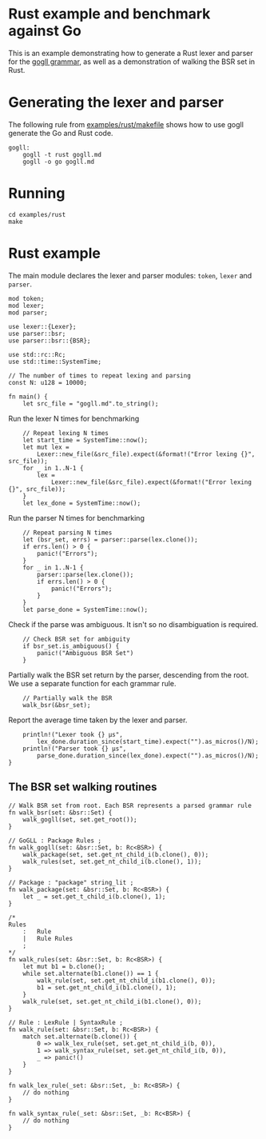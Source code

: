 # Rust example and benchmark against Go
This is an example demonstrating how to generate a Rust lexer and parser for 
the [gogll grammar](gogll.md), as well as a demonstration of walking the BSR set in Rust.

# Generating the lexer and parser
The following rule from [examples/rust/makefile](makefile) shows
how to use gogll generate the Go and Rust code.
```
gogll: 
	gogll -t rust gogll.md
	gogll -o go gogll.md
```
# Running
```
cd examples/rust
make
```

# Rust example
The main module declares the lexer and parser modules: `token`, `lexer` and `parser`.
```
mod token;
mod lexer;
mod parser;

use lexer::{Lexer};
use parser::bsr;
use parser::bsr::{BSR};

use std::rc::Rc;
use std::time::SystemTime;

// The number of times to repeat lexing and parsing
const N: u128 = 10000;

fn main() {
    let src_file = "gogll.md".to_string();
```

Run the lexer N times for benchmarking
```
    // Repeat lexing N times
    let start_time = SystemTime::now();
    let mut lex = 
        Lexer::new_file(&src_file).expect(&format!("Error lexing {}", src_file));
    for _ in 1..N-1 {
        lex = 
            Lexer::new_file(&src_file).expect(&format!("Error lexing {}", src_file));
    }
    let lex_done = SystemTime::now();
```

Run the parser N times for benchmarking
```
    // Repeat parsing N times
    let (bsr_set, errs) = parser::parse(lex.clone());
    if errs.len() > 0 {
        panic!("Errors");
    }
    for _ in 1..N-1 {
        parser::parse(lex.clone());
        if errs.len() > 0 {
            panic!("Errors");
        }
    }
    let parse_done = SystemTime::now();
```

Check if the parse was ambiguous. It isn't so no disambiguation is required.
```
    // Check BSR set for ambiguity
    if bsr_set.is_ambiguous() {
        panic!("Ambiguous BSR Set")
    }
```
Partially walk the BSR set return by the parser, descending from the root. We 
use a separate function for each grammar rule.
```
    // Partially walk the BSR
    walk_bsr(&bsr_set);
```

Report the average time taken by the lexer and parser.
```
    println!("Lexer took {} μs", 
        lex_done.duration_since(start_time).expect("").as_micros()/N);
    println!("Parser took {} μs", 
        parse_done.duration_since(lex_done).expect("").as_micros()/N);
}
```
## The BSR set walking routines
```
// Walk BSR set from root. Each BSR represents a parsed grammar rule
fn walk_bsr(set: &bsr::Set) {
    walk_gogll(set, set.get_root());
}

// GoGLL : Package Rules ;
fn walk_gogll(set: &bsr::Set, b: Rc<BSR>) {
    walk_package(set, set.get_nt_child_i(b.clone(), 0));
    walk_rules(set, set.get_nt_child_i(b.clone(), 1));
}

// Package : "package" string_lit ;
fn walk_package(set: &bsr::Set, b: Rc<BSR>) {
    let _ = set.get_t_child_i(b.clone(), 1);
}

/*
Rules
    :   Rule            
    |   Rule Rules  
    ;
*/
fn walk_rules(set: &bsr::Set, b: Rc<BSR>) {
    let mut b1 = b.clone();
    while set.alternate(b1.clone()) == 1 {
        walk_rule(set, set.get_nt_child_i(b1.clone(), 0));
        b1 = set.get_nt_child_i(b1.clone(), 1);
    }
    walk_rule(set, set.get_nt_child_i(b1.clone(), 0));
}

// Rule : LexRule | SyntaxRule ;
fn walk_rule(set: &bsr::Set, b: Rc<BSR>) {
    match set.alternate(b.clone()) {
        0 => walk_lex_rule(set, set.get_nt_child_i(b, 0)),
        1 => walk_syntax_rule(set, set.get_nt_child_i(b, 0)),
        _ => panic!()
    }
}

fn walk_lex_rule(_set: &bsr::Set, _b: Rc<BSR>) {
    // do nothing
}

fn walk_syntax_rule(_set: &bsr::Set, _b: Rc<BSR>) {
    // do nothing
}
```

